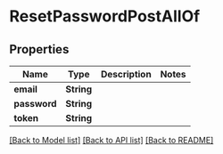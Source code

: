 # ResetPasswordPostAllOf

## Properties
Name | Type | Description | Notes
------------ | ------------- | ------------- | -------------
**email** | **String** |  | 
**password** | **String** |  | 
**token** | **String** |  | 

[[Back to Model list]](../README.md#documentation-for-models) [[Back to API list]](../README.md#documentation-for-api-endpoints) [[Back to README]](../README.md)


